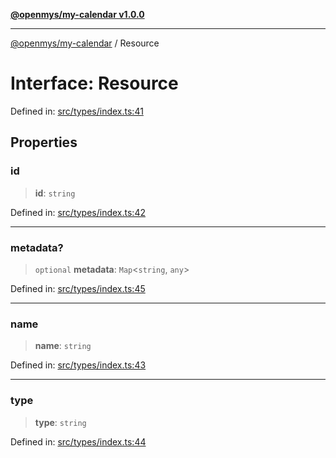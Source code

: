 [**@openmys/my-calendar v1.0.0**](../README.md)

***

[@openmys/my-calendar](../globals.md) / Resource

# Interface: Resource

Defined in: [src/types/index.ts:41](https://github.com/openmys/my-calendar/blob/96ebce4306bfb6a4ab4c4297a9b422c56933c5da/src/types/index.ts#L41)

## Properties

### id

> **id**: `string`

Defined in: [src/types/index.ts:42](https://github.com/openmys/my-calendar/blob/96ebce4306bfb6a4ab4c4297a9b422c56933c5da/src/types/index.ts#L42)

***

### metadata?

> `optional` **metadata**: `Map`\<`string`, `any`\>

Defined in: [src/types/index.ts:45](https://github.com/openmys/my-calendar/blob/96ebce4306bfb6a4ab4c4297a9b422c56933c5da/src/types/index.ts#L45)

***

### name

> **name**: `string`

Defined in: [src/types/index.ts:43](https://github.com/openmys/my-calendar/blob/96ebce4306bfb6a4ab4c4297a9b422c56933c5da/src/types/index.ts#L43)

***

### type

> **type**: `string`

Defined in: [src/types/index.ts:44](https://github.com/openmys/my-calendar/blob/96ebce4306bfb6a4ab4c4297a9b422c56933c5da/src/types/index.ts#L44)
